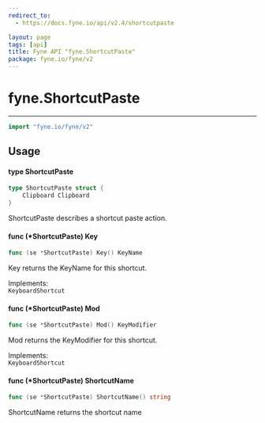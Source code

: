 ```yaml
---
redirect_to:
  - https://docs.fyne.io/api/v2.4/shortcutpaste

layout: page
tags: [api]
title: Fyne API "fyne.ShortcutPaste"
package: fyne.io/fyne/v2
---
```

# fyne.ShortcutPaste
---

```go
import "fyne.io/fyne/v2"
```

## Usage

#### type ShortcutPaste

```go
type ShortcutPaste struct {
	Clipboard Clipboard
}
```

ShortcutPaste describes a shortcut paste action.

#### func (*ShortcutPaste) Key

```go
func (se *ShortcutPaste) Key() KeyName
```
Key returns the KeyName for this shortcut.


<div class="implements">Implements: <code>
KeyboardShortcut</code></div>

#### func (*ShortcutPaste) Mod

```go
func (se *ShortcutPaste) Mod() KeyModifier
```
Mod returns the KeyModifier for this shortcut.


<div class="implements">Implements: <code>
KeyboardShortcut</code></div>

#### func (*ShortcutPaste) ShortcutName

```go
func (se *ShortcutPaste) ShortcutName() string
```
ShortcutName returns the shortcut name
